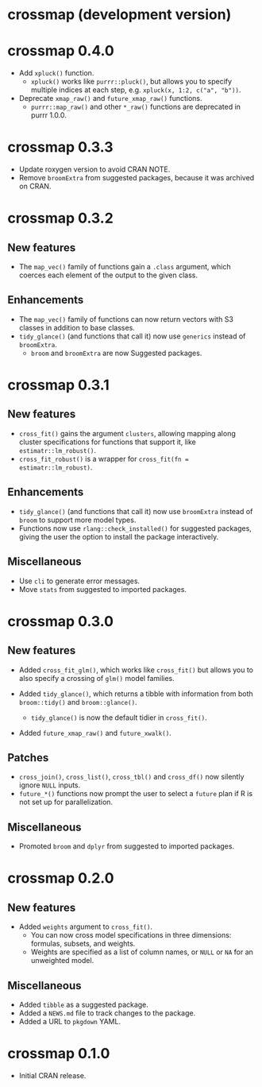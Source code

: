 # crossmap (development version)

# crossmap 0.4.0

* Add `xpluck()` function.
  * `xpluck()` works like `purrr::pluck()`, but allows you to specify multiple indices at each step, e.g. `xpluck(x, 1:2, c("a", "b"))`.
* Deprecate `xmap_raw()` and `future_xmap_raw()` functions.
  * `purrr::map_raw()` and other `*_raw()` functions are deprecated in purrr 1.0.0.

# crossmap 0.3.3

* Update roxygen version to avoid CRAN NOTE.
* Remove `broomExtra` from suggested packages, because it was archived on CRAN.

# crossmap 0.3.2

## New features
* The `map_vec()` family of functions gain a `.class` argument, which coerces each element of the output to the given class.

## Enhancements
* The `map_vec()` family of functions can now return vectors with S3 classes in addition to base classes.
* `tidy_glance()` (and functions that call it) now use `generics` instead of `broomExtra`.
  - `broom` and `broomExtra` are now Suggested packages.

# crossmap 0.3.1

## New features
* `cross_fit()` gains the argument `clusters`, allowing mapping along cluster specifications for functions that support it, like `estimatr::lm_robust()`.
* `cross_fit_robust()` is a wrapper for `cross_fit(fn = estimatr::lm_robust)`.

## Enhancements
* `tidy_glance()` (and functions that call it) now use `broomExtra` instead of `broom` to support more model types.
* Functions now use `rlang::check_installed()` for suggested packages, giving the user the option to install the package interactively.

## Miscellaneous
* Use `cli` to generate error messages.
* Move `stats` from suggested to imported packages.

# crossmap 0.3.0

## New features
* Added `cross_fit_glm()`, which works like `cross_fit()` but allows you to
also specify a crossing of `glm()` model families.

* Added `tidy_glance()`, which returns a tibble with information from both `broom::tidy()` and `broom::glance()`.
  - `tidy_glance()` is now the default tidier in `cross_fit()`.
  
* Added `future_xmap_raw()` and `future_xwalk()`.

## Patches
* `cross_join()`, `cross_list()`, `cross_tbl()` and `cross_df()` now silently ignore `NULL` inputs.
* `future_*()` functions now prompt the user to select a `future` plan if R is not set up for parallelization.

## Miscellaneous
* Promoted `broom` and `dplyr` from suggested to imported packages.

# crossmap 0.2.0

## New features
* Added `weights` argument to `cross_fit()`.
  - You can now cross model specifications in three dimensions: formulas, subsets, and weights.
  - Weights are specified as a list of column names, or `NULL` or `NA` for an unweighted model.

## Miscellaneous
* Added `tibble` as a suggested package.
* Added a `NEWS.md` file to track changes to the package.
* Added a URL to `pkgdown` YAML.

# crossmap 0.1.0

* Initial CRAN release.
